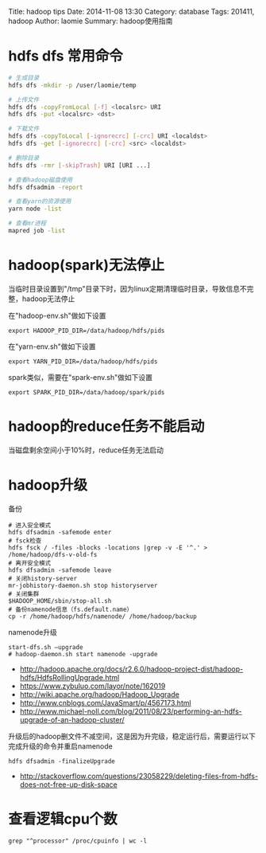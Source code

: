 Title: hadoop tips
Date: 2014-11-08 13:30
Category: database
Tags: 201411, hadoop
Author: laomie
Summary: hadoop使用指南

hdfs dfs 常用命令
========================
```bash
# 生成目录
hdfs dfs -mkdir -p /user/laomie/temp

# 上传文件
hdfs dfs -copyFromLocal [-f] <localsrc> URI
hdfs dfs -put <localsrc> <dst>

# 下载文件
hdfs dfs -copyToLocal [-ignorecrc] [-crc] URI <localdst>
hdfs dfs -get [-ignorecrc] [-crc] <src> <localdst>

# 删除目录
hdfs dfs -rmr [-skipTrash] URI [URI ...]

# 查看hadoop磁盘使用
hdfs dfsadmin -report

# 查看yarn的资源使用
yarn node -list

# 查看mr进程
mapred job -list
```

hadoop(spark)无法停止
=========================
当临时目录设置到"/tmp"目录下时，因为linux定期清理临时目录，导致信息不完整，hadoop无法停止

在"hadoop-env.sh"做如下设置
```
export HADOOP_PID_DIR=/data/hadoop/hdfs/pids
```

在"yarn-env.sh"做如下设置
```
export YARN_PID_DIR=/data/hadoop/hdfs/pids
```

spark类似，需要在"spark-env.sh"做如下设置
```
export SPARK_PID_DIR=/data/hadoop/spark/pids
```

hadoop的reduce任务不能启动
=============================
当磁盘剩余空间小于10%时，reduce任务无法启动

hadoop升级
=========================
备份
```
# 进入安全模式
hdfs dfsadmin -safemode enter
# fsck检查
hdfs fsck / -files -blocks -locations |grep -v -E '^.' > /home/hadoop/dfs-v-old-fs
# 离开安全模式
hdfs dfsadmin -safemode leave
# 关闭history-server
mr-jobhistory-daemon.sh stop historyserver
# 关闭集群
$HADOOP_HOME/sbin/stop-all.sh
# 备份namenode信息（fs.default.name）
cp -r /home/hadoop/hdfs/namenode/ /home/hadoop/backup
```
namenode升级
```
start-dfs.sh –upgrade
# hadoop-daemon.sh start namenode -upgrade
```
* <http://hadoop.apache.org/docs/r2.6.0/hadoop-project-dist/hadoop-hdfs/HdfsRollingUpgrade.html>
* <https://www.zybuluo.com/layor/note/162019>
* <http://wiki.apache.org/hadoop/Hadoop_Upgrade>
* <http://www.cnblogs.com/JavaSmart/p/4567173.html>
* <http://www.michael-noll.com/blog/2011/08/23/performing-an-hdfs-upgrade-of-an-hadoop-cluster/>

升级后的hadoop删文件不减空间，这是因为升完级，稳定运行后，需要运行以下完成升级的命令并重启namenode
```
hdfs dfsadmin -finalizeUpgrade
```
* <http://stackoverflow.com/questions/23058229/deleting-files-from-hdfs-does-not-free-up-disk-space>

查看逻辑cpu个数
====================
```
grep "^processor" /proc/cpuinfo | wc -l
```
